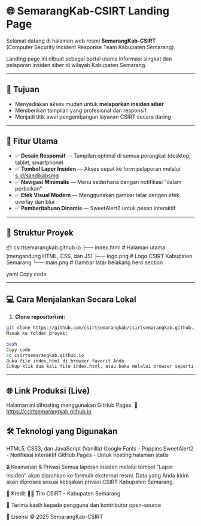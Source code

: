 # 🌐 SemarangKab-CSIRT Landing Page

Selamat datang di halaman web resmi **SemarangKab-CSIRT**  
(Computer Security Incident Response Team Kabupaten Semarang).

Landing page ini dibuat sebagai portal utama informasi singkat dan pelaporan insiden siber di wilayah Kabupaten Semarang.

---

## 🎯 Tujuan

- Menyediakan akses mudah untuk **melaporkan insiden siber**
- Memberikan tampilan yang profesional dan responsif
- Menjadi titik awal pengembangan layanan CSIRT secara daring

---

## 🚀 Fitur Utama

- ✅ **Desain Responsif** — Tampilan optimal di semua perangkat (desktop, tablet, smartphone)
- ✅ **Tombol Lapor Insiden** — Akses cepat ke form pelaporan melalui [s.id/sandikabsmg](https://s.id/sandikabsmg)
- ✅ **Navigasi Minimalis** — Menu sederhana dengan notifikasi "dalam perbaikan"
- ✅ **Efek Visual Modern** — Menggunakan gambar latar dengan efek overlay dan blur
- ✅ **Pemberitahuan Dinamis** — SweetAlert2 untuk pesan interaktif

---

## 📁 Struktur Proyek

📦 csirtsemarangkab.github.io
├── index.html # Halaman utama (mengandung HTML, CSS, dan JS)
├── logo.png # Logo CSIRT Kabupaten Semarang
└── main.png # Gambar latar belakang hero section

yaml
Copy code

---

## 💻 Cara Menjalankan Secara Lokal

1. **Clone repositori ini:**

```bash
git clone https://github.com/csirtsemarangkab/csirtsemarangkab.github.io.git
Masuk ke folder proyek:

bash
Copy code
cd csirtsemarangkab.github.io
Buka file index.html di browser favorit Anda
Cukup klik dua kali file index.html, atau buka melalui browser seperti Chrome, Firefox, atau Edge.
```

---

## 🌐 Link Produksi (Live)
Halaman ini dihosting menggunakan GitHub Pages.
🔗 https://csirtsemarangkab.github.io

## 🛠️ Teknologi yang Digunakan
HTML5, CSS3, dan JavaScript (Vanilla)
Google Fonts - Poppins
SweetAlert2 - Notifikasi interaktif
GitHub Pages - Untuk hosting halaman statis

🔒 Keamanan & Privasi
Semua laporan insiden melalui tombol "Lapor Insiden" akan diarahkan ke formulir eksternal resmi.
Data yang Anda kirim akan diproses sesuai kebijakan privasi CSIRT Kabupaten Semarang.

👥 Kredit
👨‍💻 Tim CSIRT - Kabupaten Semarang

🎉 Terima kasih kepada pengguna dan kontributor open-source

📄 Lisensi
© 2025 SemarangKab-CSIRT
